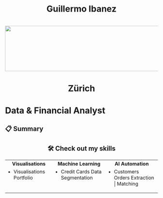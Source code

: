 
<div align="center">
  <h1>Guillermo Ibanez</h1>
</h1>
  <h1><img src="https://user-images.githubusercontent.com/74038190/221352987-68da234d-4d62-4e9d-9d7f-098dc657c2dc.gif" width="700" height="150"><h1>
  <p>Zürich</p>
</div>
  <h1>
    Data & Financial Analyst
</h1>
<div>
  <h2>📋 Summary</h2>
  <p>
  </p>
<div align="center">
<h2>🛠️ Check out my skills</h2>
<table>
  <tr>
    <td align="center"><b>Visualisations</b></td>
    <td align="center"><b>Machine Learning</b></td>
    <td align="center"><b>AI Automation</b></td>
  </tr>
  <tr>
    <td align="left" valign="top">
      <ul style="margin-top: 0; padding-left: 20px; text-align: left;">
        <li>Visualisations Portfolio</li>
      </ul>
    </td>
    <td align="left" valign="top">
      <ul style="margin-top: 0; padding-left: 20px; text-align: left;">
        <li>Credit Cards Data Segmentation</li>
      </ul>
    </td>
    <td align="left" valign="top">
      <ul style="margin-top: 0; padding-left: 20px; text-align: left;">
        <li>Customers Orders Extraction | Matching  </li>
      </ul>
    </td>
  </tr>
</table>
</div>
